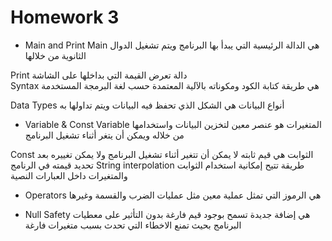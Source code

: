 # Homework 3

* Main and Print
  Main
هي الدالة الرئيسية التي يبدأ بها البرنامج ويتم تشغيل الدوال الثانوية من خلالها

Print
دالة تعرض القيمة التي بداخلها على الشاشة      
Syntax
هي طريقة كتابة الكود ومكوناته بالآلية المعتمدة حسب لغة البرمجة المستخدمة

Data Types
أنواع البيانات هي الشكل الذي تحفظ فيه البيانات ويتم تداولها به  
* Variable  & Const
Variable المتغيرات
هو عنصر معين لتخزين البيانات واستخدامها من خلاله ويمكن أن يتغر أثناء تشغيل البرنامج

Const الثوابت
هي قيم ثابته لا يمكن أن تتغير أثناء تشغيل البرنامج 
ولا يمكن تغييره بعد تحديد قيمته في الرنامج
String interpolation
طريقة تتيح إمكانية استخدام الثوابت والمتغيرات داخل العبارات النصية 

* Operators
هي الرموز التي تمثل عملية معين مثل عمليات الضرب والقسمة وغيرها


* Null Safety
 هي إضافة جديدة تسمح بوجود قيم فارغة بدون التأثير على معطيات البرنامج بحيث تمنع الاخطاء التي تحدث بسبب متغيرات فارغة
